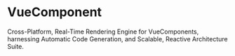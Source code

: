# VueComponent
Cross-Platform, Real-Time Rendering Engine for VueComponents, harnessing Automatic Code Generation, and Scalable, Reactive Architecture Suite.
